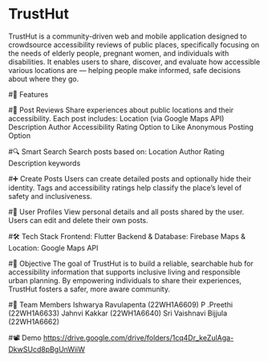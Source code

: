 # TrustHut
TrustHut is a community-driven web and mobile application designed to crowdsource accessibility reviews of public places, specifically focusing on the needs of elderly people, pregnant women, and individuals with disabilities. It enables users to share, discover, and evaluate how accessible various locations are — helping people make informed, safe decisions about where they go.

#🌟 Features

#📝 Post Reviews
Share experiences about public locations and their accessibility.
Each post includes:
Location (via Google Maps API)
Description
Author
Accessibility Rating
Option to Like
Anonymous Posting Option

#🔍 Smart Search
Search posts based on:
Location
Author
Rating
Description keywords

#➕ Create Posts
Users can create detailed posts and optionally hide their identity.
Tags and accessibility ratings help classify the place’s level of safety and inclusiveness.

#👤 User Profiles
View personal details and all posts shared by the user.
Users can edit and delete their own posts.

#🛠 Tech Stack
Frontend: Flutter
Backend & Database: Firebase
Maps & Location: Google Maps API

#📌 Objective
The goal of TrustHut is to build a reliable, searchable hub for accessibility information that supports inclusive living and responsible urban planning. By empowering individuals to share their experiences, TrustHut fosters a safer, more aware community.

#👥 Team Members
Ishwarya Ravulapenta (22WH1A6609)
P .Preethi (22WH1A6633)
Jahnvi Kakkar (22WH1A6640)
Sri Vaishnavi Bijjula (22WH1A6662)

#📽 Demo
https://drive.google.com/drive/folders/1cq4Dr_keZulAga-DkwSUcd8pBgUnWiiW
